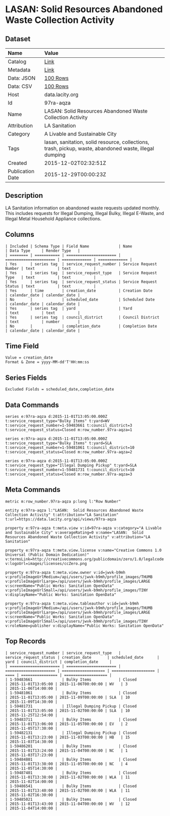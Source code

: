 # LASAN: Solid Resources Abandoned Waste Collection Activity

## Dataset

| Name | Value |
| :--- | :---- |
| Catalog | [Link](https://catalog.data.gov/dataset/lasan-solid-resources-abandoned-waste-collection-activity) |
| Metadata | [Link](https://data.lacity.org/api/views/97ra-aqza) |
| Data: JSON | [100 Rows](https://data.lacity.org/api/views/97ra-aqza/rows.json?max_rows=100) |
| Data: CSV | [100 Rows](https://data.lacity.org/api/views/97ra-aqza/rows.csv?max_rows=100) |
| Host | data.lacity.org |
| Id | 97ra-aqza |
| Name | LASAN: Solid Resources Abandoned Waste Collection Activity |
| Attribution | LA Sanitation |
| Category | A Livable and Sustainable City |
| Tags | lasan, sanitation, solid resource, collections, trash, pickup, waste, abandoned waste, illegal dumping |
| Created | 2015-12-02T02:32:51Z |
| Publication Date | 2015-12-29T00:00:23Z |

## Description

LA Sanitation information on abandoned waste requests updated monthly. This includes requests for Illegal Dumping, Illegal Bulky, Illegal E-Waste, and Illegal Metal Household Appliance collections.

## Columns

```ls
| Included | Schema Type | Field Name             | Name                   | Data Type     | Render Type   |
| ======== | =========== | ====================== | ====================== | ============= | ============= |
| Yes      | series tag  | service_request_number | Service Request Number | text          | text          |
| Yes      | series tag  | service_request_type   | Service Request Type   | text          | text          |
| Yes      | series tag  | service_request_status | Service Request Status | text          | text          |
| Yes      | time        | creation_date          | Creation Date          | calendar_date | calendar_date |
| No       |             | scheduled_date         | Scheduled Date         | calendar_date | calendar_date |
| Yes      | series tag  | yard                   | Yard                   | text          | text          |
| Yes      | series tag  | council_district       | Council District       | text          | number        |
| No       |             | completion_date        | Completion Date        | calendar_date | calendar_date |
```

## Time Field

```ls
Value = creation_date
Format & Zone = yyyy-MM-dd'T'HH:mm:ss
```

## Series Fields

```ls
Excluded Fields = scheduled_date,completion_date
```

## Data Commands

```ls
series e:97ra-aqza d:2015-11-01T13:05:00.000Z t:service_request_type="Bulky Items" t:yard=WV t:service_request_number=1-59483661 t:council_district=3 t:service_request_status=Closed m:row_number.97ra-aqza=1

series e:97ra-aqza d:2015-11-01T13:05:00.000Z t:service_request_type="Bulky Items" t:yard=SLA t:service_request_number=1-59481061 t:council_district=10 t:service_request_status=Closed m:row_number.97ra-aqza=2

series e:97ra-aqza d:2015-11-01T13:05:00.000Z t:service_request_type="Illegal Dumping Pickup" t:yard=SLA t:service_request_number=1-59481731 t:council_district=10 t:service_request_status=Closed m:row_number.97ra-aqza=3
```

## Meta Commands

```ls
metric m:row_number.97ra-aqza p:long l:"Row Number"

entity e:97ra-aqza l:"LASAN:  Solid Resources Abandoned Waste Collection Activity" t:attribution="LA Sanitation" t:url=https://data.lacity.org/api/views/97ra-aqza

property e:97ra-aqza t:meta.view v:id=97ra-aqza v:category="A Livable and Sustainable City" v:averageRating=0 v:name="LASAN:  Solid Resources Abandoned Waste Collection Activity" v:attribution="LA Sanitation"

property e:97ra-aqza t:meta.view.license v:name="Creative Commons 1.0 Universal (Public Domain Dedication)" v:termsLink=http://creativecommons.org/publicdomain/zero/1.0/legalcode v:logoUrl=images/licenses/ccZero.png

property e:97ra-aqza t:meta.view.owner v:id=jwvk-b9mh v:profileImageUrlMedium=/api/users/jwvk-b9mh/profile_images/THUMB v:profileImageUrlLarge=/api/users/jwvk-b9mh/profile_images/LARGE v:screenName="Public Works: Sanitation OpenData" v:profileImageUrlSmall=/api/users/jwvk-b9mh/profile_images/TINY v:displayName="Public Works: Sanitation OpenData"

property e:97ra-aqza t:meta.view.tableauthor v:id=jwvk-b9mh v:profileImageUrlMedium=/api/users/jwvk-b9mh/profile_images/THUMB v:profileImageUrlLarge=/api/users/jwvk-b9mh/profile_images/LARGE v:screenName="Public Works: Sanitation OpenData" v:profileImageUrlSmall=/api/users/jwvk-b9mh/profile_images/TINY v:roleName=publisher v:displayName="Public Works: Sanitation OpenData"
```

## Top Records

```ls
| service_request_number | service_request_type   | service_request_status | creation_date       | scheduled_date      | yard | council_district | completion_date     | 
| ====================== | ====================== | ====================== | =================== | =================== | ==== | ================ | =================== | 
| 1-59483661             | Bulky Items            | Closed                 | 2015-11-01T13:05:00 | 2015-11-06T00:00:00 | WV   | 3                | 2015-11-06T14:00:00 | 
| 1-59481061             | Bulky Items            | Closed                 | 2015-11-01T13:05:00 | 2015-11-09T00:00:00 | SLA  | 10               | 2015-11-09T14:30:00 | 
| 1-59481731             | Illegal Dumping Pickup | Closed                 | 2015-11-01T13:05:00 | 2015-11-02T00:00:00 | SLA  | 10               | 2015-11-25T12:54:00 | 
| 1-59483711             | Bulky Items            | Closed                 | 2015-11-01T13:06:00 | 2015-11-05T00:00:00 | EV   | 2                | 2015-11-05T17:30:00 | 
| 1-59482131             | Illegal Dumping Pickup | Closed                 | 2015-11-01T13:23:00 | 2015-11-03T00:00:00 | HB   | 15               | 2015-11-03T14:30:00 | 
| 1-59486201             | Bulky Items            | Closed                 | 2015-11-01T13:24:00 | 2015-11-04T00:00:00 | NC   | 1                | 2015-11-03T17:23:00 | 
| 1-59484801             | Bulky Items            | Closed                 | 2015-11-01T13:38:00 | 2015-11-05T00:00:00 | NC   | 4                | 2015-11-05T14:30:00 | 
| 1-59487401             | Bulky Items            | Closed                 | 2015-11-01T13:38:00 | 2015-11-02T00:00:00 | WLA  | 11               | 2015-11-02T14:00:00 | 
| 1-59486541             | Bulky Items            | Closed                 | 2015-11-01T13:40:00 | 2015-11-02T00:00:00 | WLA  | 11               | 2015-11-02T16:30:00 | 
| 1-59485021             | Bulky Items            | Closed                 | 2015-11-01T13:43:00 | 2015-11-04T00:00:00 | WV   | 12               | 2015-11-04T14:00:00 | 
```